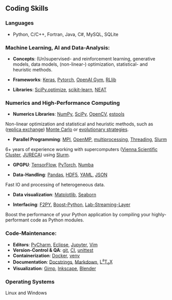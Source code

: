 ## Coding Skills
### Languages
- Python, C/C++, Fortran, Java, C#, MySQL, SQLite

### Machine Learning, AI and Data-Analysis: 
- **Concepts**: 
(Un)supervised- and reinforcement learning, generative models, data models, (non-linear-) optimization, statistical- and heuristic methods.

- **Frameworks**: 
[Keras](https://keras.io/), 
[Pytorch](https://pytorch.org/), 
[OpenAI Gym](https://gym.openai.com/),
[RLlib](https://docs.ray.io/en/master/rllib/index.html)

- **Libraries**: 
[SciPy.optimize](https://docs.scipy.org/doc/scipy/reference/optimize.html),
[scikit-learn](https://scikit-learn.org/),
[NEAT](https://neat-python.readthedocs.io/en/latest/)

### Numerics and High-Performance Computing

- **Numerics Libraries**:
[NumPy](https://numpy.org/),
[SciPy](https://scipy.org/),
[OpenCV](https://opencv.org/),
[estools](https://github.com/hardmaru/estool)

Non-linear optimization and statistical and heuristic methods, such as ([replica exchange](https://en.wikipedia.org/wiki/Parallel_tempering)) [Monte Carlo](https://de.wikipedia.org/wiki/Monte-Carlo-Simulation) or [evolutionary strategies](https://en.wikipedia.org/wiki/Evolution_strategy).

- **Parallel Programming**:
[MPI](https://www.open-mpi.org/),
[OpenMP](https://www.openmp.org/),
[multiprocessing](https://docs.python.org/3/library/multiprocessing.html),
[Threading](https://docs.python.org/3/library/threading.html),
[Slurm](https://slurm.schedmd.com/documentation.html)

6+ years of experience working with supercomputers ([Vienna Scientific Cluster](https://www.vsc.ac.at/home/), [JURECA](https://www.fz-juelich.de/ias/jsc/EN/Expertise/Supercomputers/JURECA/JURECA_node.html)) using [Slurm](https://slurm.schedmd.com/documentation.html).

- **GPGPU**: 
[TensorFlow](https://www.tensorflow.org/), 
[PyTorch](https://pytorch.org/), 
[Numba](https://numba.pydata.org/)

- **Data-Handling**: 
[Pandas](https://pandas.pydata.org/),
[HDF5](https://www.hdfgroup.org/solutions/hdf5/), 
[YAML](https://yaml.org/), 
[JSON](https://www.json.org/json-en.html)

Fast IO and processing of heterogeneous data.

- **Data visualization**:
[Matplotlib](https://matplotlib.org/),
[Seaborn](https://seaborn.pydata.org/)

- **Interfacing**:
[F2PY](https://numpy.org/doc/stable/f2py/),
[Boost-Python](https://www.boost.org/doc/libs/1_63_0/libs/python/doc/html/index.html),
[Lab-Streaming-Layer](https://labstreaminglayer.readthedocs.io/info/intro.html)

Boost the performance of your Python application by compiling your highly-performant code as Python modules.

### Code-Maintenance:
- **Editors**: [PyCharm](https://www.jetbrains.com/de-de/pycharm/), [Eclipse](https://www.eclipse.org/), [Jupyter](https://jupyter.org/), [Vim](https://www.vim.org/)
- **Version-Control & QA**: 
[git](https://github.com), 
[CI](https://docs.github.com/en/actions/automating-builds-and-tests/about-continuous-integration), 
[unittest](https://docs.python.org/3/library/unittest.html)
- **Containerization**: 
[Docker](https://www.docker.com/), 
[venv](https://docs.conda.io/projects/conda/en/latest/user-guide/tasks/manage-environments.html)
- **Documentation**: 
[Docstrings](https://www.python.org/dev/peps/pep-0257/), 
[Markdown](https://daringfireball.net/projects/markdown/),
[<span class="latex">L<sup>a</sup>T<sub>e</sub>X</span>](https://www.latex-project.org/)
- **Visualization**: [Gimp](https://www.gimp.org/), [Inkscape](https://inkscape.org/de/), [Blender](https://www.blender.org/)

### Operating Systems
Linux and Windows
